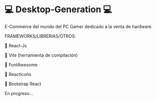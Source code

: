 # :computer: Desktop-Generation :computer:

E-Commerce del mundo del PC Gamer dedicado a la venta de hardware.

FRAMEWORKS/LIBRERIAS/OTROS:

:small_blue_diamond: React-Js

:small_orange_diamond: Vite (herramienta de compilación)

:small_blue_diamond: FontAwesome

:small_orange_diamond: ReactIcons

:small_blue_diamond: Bootstrap React

En progreso...
